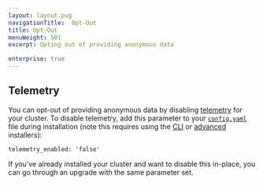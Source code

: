 ```yaml
---
layout: layout.pug
navigationTitle:  Opt-Out
title: Opt-Out
menuWeight: 501
excerpt: Opting out of providing anonymous data

enterprise: true
---
```



## Telemetry

You can opt-out of providing anonymous data by disabling [telemetry][4] for your cluster. To disable telemetry, add this parameter to your [`config.yaml`][1] file during installation (note this requires using the [CLI][2] or [advanced][3] installers):

`telemetry_enabled: 'false'`

If you’ve already installed your cluster and want to disable this in-place, you can go through an upgrade with the same parameter set.

 [1]: /1.11/installing/ent/custom/configuration/configuration-parameters/
 [2]: /1.11/installing/ent/custom/cli/
 [3]: /1.11/installing/ent/custom/advanced/
 [4]: /1.11/overview/telemetry/

